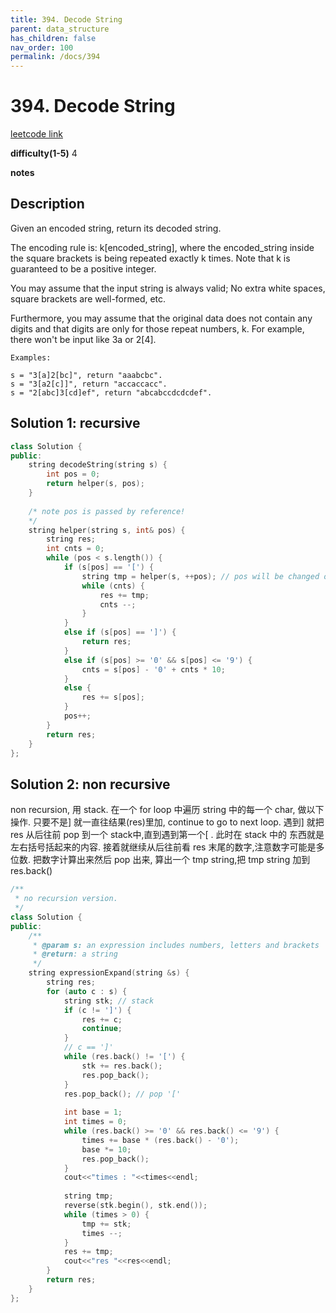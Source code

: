 ```yaml
---
title: 394. Decode String
parent: data_structure
has_children: false
nav_order: 100
permalink: /docs/394
---
```

# 394. Decode String
[leetcode link](https://leetcode.com/problems/decode-string/)

**difficulty(1-5)** 
4

**notes**   


## Description
Given an encoded string, return its decoded string.

The encoding rule is: k[encoded_string], where the encoded_string inside the square brackets is being repeated exactly k times. Note that k is guaranteed to be a positive integer.

You may assume that the input string is always valid; No extra white spaces, square brackets are well-formed, etc.

Furthermore, you may assume that the original data does not contain any digits and that digits are only for those repeat numbers, k. For example, there won't be input like 3a or 2[4].
```
Examples:

s = "3[a]2[bc]", return "aaabcbc".
s = "3[a2[c]]", return "accaccacc".
s = "2[abc]3[cd]ef", return "abcabccdcdcdef".
```

## Solution 1: recursive
```c++
class Solution {
public:
    string decodeString(string s) {
        int pos = 0;
        return helper(s, pos);
    }
    
    /* note pos is passed by reference!
    */
    string helper(string s, int& pos) {
        string res;
        int cnts = 0;
        while (pos < s.length()) {
            if (s[pos] == '[') {
                string tmp = helper(s, ++pos); // pos will be changed once this line returns!!!
                while (cnts) {
                    res += tmp;
                    cnts --;
                }
            }
            else if (s[pos] == ']') {
                return res;
            }
            else if (s[pos] >= '0' && s[pos] <= '9') {
                cnts = s[pos] - '0' + cnts * 10;   
            }
            else {
                res += s[pos];
            }
            pos++;
        }
        return res;
    }
};
```

## Solution 2: non recursive
non recursion, 用 stack.
在一个 for loop 中遍历 string 中的每一个 char, 做以下操作.
只要不是] 就一直往结果(res)里加, continue to go to next loop.
遇到] 就把 res 从后往前 pop 到一个 stack中,直到遇到第一个[ . 此时在 stack 中的
东西就是左右括号括起来的内容. 接着就继续从后往前看 res 末尾的数字,注意数字可能是多位数.
 把数字计算出来然后 pop 出来, 算出一个 tmp string,把 tmp string 加到 res.back()
```c++
/**
 * no recursion version.
 */
class Solution {
public:
    /**
     * @param s: an expression includes numbers, letters and brackets
     * @return: a string
     */
    string expressionExpand(string &s) {
        string res;
        for (auto c : s) {
            string stk; // stack
            if (c != ']') {
                res += c;
                continue;
            }
            // c == ']'
            while (res.back() != '[') {
                stk += res.back();
                res.pop_back();
            }
            res.pop_back(); // pop '['
            
            int base = 1;
            int times = 0;
            while (res.back() >= '0' && res.back() <= '9') {
                times += base * (res.back() - '0');
                base *= 10;
                res.pop_back();
            }
            cout<<"times : "<<times<<endl;
            
            string tmp;
            reverse(stk.begin(), stk.end());
            while (times > 0) {
                tmp += stk;
                times --;
            }
            res += tmp;
            cout<<"res "<<res<<endl;
        }
        return res;
    }
};
```